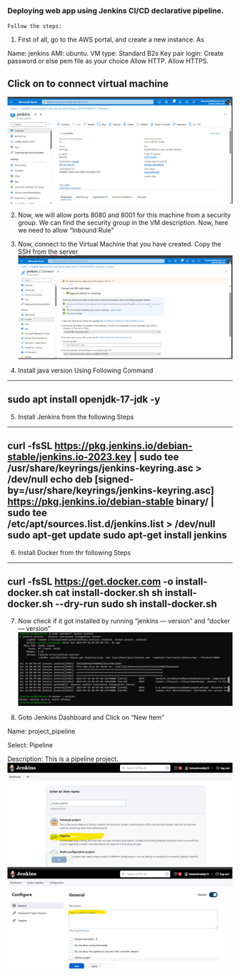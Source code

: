 ### Deploying web app using Jenkins CI/CD declarative pipeline.
    Follow the steps:

1. First of all, go to the AWS portal, and create a new instance. As

 Name: jenkins
 AMI: ubuntu.
 VM type: Standard B2s
 Key pair login: Create password or else pem file as your choice
 Allow HTTP.
 Allow HTTPS.

 ## Click on to connect virtual machine
 ![preview](./images/pro1.png)


2. Now, we will allow ports 8080 and 8001 for this machine from a security group. We can find the security group in the VM description. Now, here we need to allow “Inbound Rule”
  

3. Now, connect to the Virtual Machine that you have created. Copy the SSH from the server
![preview](./images/pro2.png)


4. Install java version Using Following Command
---
sudo apt install openjdk-17-jdk -y
---


5. Install Jenkins from the following Steps
---
curl -fsSL https://pkg.jenkins.io/debian-stable/jenkins.io-2023.key | sudo tee \
  /usr/share/keyrings/jenkins-keyring.asc > /dev/null
echo deb [signed-by=/usr/share/keyrings/jenkins-keyring.asc] \
  https://pkg.jenkins.io/debian-stable binary/ | sudo tee \
  /etc/apt/sources.list.d/jenkins.list > /dev/null
sudo apt-get update
sudo apt-get install jenkins
---

6. Install Docker from thr following Steps
---
curl -fsSL https://get.docker.com -o install-docker.sh
 cat install-docker.sh
 sh install-docker.sh --dry-run
 sudo sh install-docker.sh
---


7. Now check if it got installed by running “jenkins — version” and “docker — version”
![preview](./images/pro3.png)


8. Goto Jenkins Dashboard and Click on “New Item”

 Name: project_pipeline

 Select: Pipeline

Description: This is a pipeline project.
![preview](./images/pro4.png)
![preview](./images/pro5.png)

